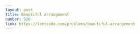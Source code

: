 ```yaml
---
layout: post
title: Beautiful Arrangement
number: 526
link: https://leetcode.com/problems/beautiful-arrangement
---
```

